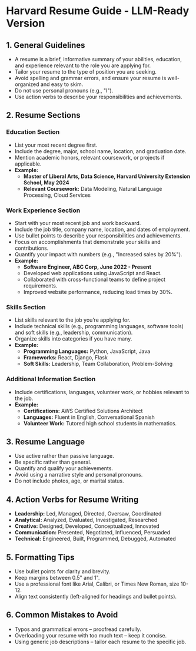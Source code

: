 # Harvard Resume Guide - LLM-Ready Version

## 1. General Guidelines

- A resume is a brief, informative summary of your abilities, education, and experience relevant to the role you are applying for.
- Tailor your resume to the type of position you are seeking.
- Avoid spelling and grammar errors, and ensure your resume is well-organized and easy to skim.
- Do not use personal pronouns (e.g., "I").
- Use action verbs to describe your responsibilities and achievements.

## 2. Resume Sections

### Education Section

- List your most recent degree first.
- Include the degree, major, school name, location, and graduation date.
- Mention academic honors, relevant coursework, or projects if applicable.
- **Example:**
  - **Master of Liberal Arts, Data Science, Harvard University Extension School, May 2024**
  - **Relevant Coursework:** Data Modeling, Natural Language Processing, Cloud Services

### Work Experience Section

- Start with your most recent job and work backward.
- Include the job title, company name, location, and dates of employment.
- Use bullet points to describe your responsibilities and achievements.
- Focus on accomplishments that demonstrate your skills and contributions.
- Quantify your impact with numbers (e.g., "Increased sales by 20%").
- **Example:**
  - **Software Engineer, ABC Corp, June 2022 - Present**
  - Developed web applications using JavaScript and React.
  - Collaborated with cross-functional teams to define project requirements.
  - Improved website performance, reducing load times by 30%.

### Skills Section

- List skills relevant to the job you’re applying for.
- Include technical skills (e.g., programming languages, software tools) and soft skills (e.g., leadership, communication).
- Organize skills into categories if you have many.
- **Example:**
  - **Programming Languages:** Python, JavaScript, Java
  - **Frameworks:** React, Django, Flask
  - **Soft Skills:** Leadership, Team Collaboration, Problem-Solving

### Additional Information Section

- Include certifications, languages, volunteer work, or hobbies relevant to the job.
- **Example:**
  - **Certifications:** AWS Certified Solutions Architect
  - **Languages:** Fluent in English, Conversational Spanish
  - **Volunteer Work:** Tutored high school students in mathematics.

## 3. Resume Language

- Use active rather than passive language.
- Be specific rather than general.
- Quantify and qualify your achievements.
- Avoid using a narrative style and personal pronouns.
- Do not include photos, age, or marital status.

## 4. Action Verbs for Resume Writing

- **Leadership:** Led, Managed, Directed, Oversaw, Coordinated
- **Analytical:** Analyzed, Evaluated, Investigated, Researched
- **Creative:** Designed, Developed, Conceptualized, Innovated
- **Communication:** Presented, Negotiated, Influenced, Persuaded
- **Technical:** Engineered, Built, Programmed, Debugged, Automated

## 5. Formatting Tips

- Use bullet points for clarity and brevity.
- Keep margins between 0.5" and 1".
- Use a professional font like Arial, Calibri, or Times New Roman, size 10-12.
- Align text consistently (left-aligned for headings and bullet points).

## 6. Common Mistakes to Avoid

- Typos and grammatical errors – proofread carefully.
- Overloading your resume with too much text – keep it concise.
- Using generic job descriptions – tailor each resume to the specific job.
